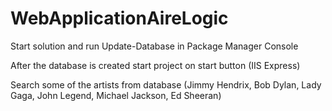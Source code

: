 # WebApplicationAireLogic

Start solution and run Update-Database in Package Manager Console

After the database is created start project on start button (IIS Express)

Search some of the artists from database (Jimmy Hendrix, Bob Dylan, Lady Gaga, John Legend, Michael Jackson, Ed Sheeran)
